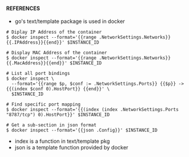 
#### REFERENCES

- go's text/template package is used in docker

```
# Diplay IP Address of the container
$ docker inspect --format='{{range .NetworkSettings.Networks}}{{.IPAddress}}{{end}}' $INSTANCE_ID

# Display MAC Address of the container
$ docker inspect --format='{{range .NetworkSettings.Networks}}{{.MacAddress}}{{end}}' $INSTANCE_ID

# List all port bindings
$ docker inspect \
  --format='{{range $p, $conf := .NetworkSettings.Ports}} {{$p}} -> {{(index $conf 0).HostPort}} {{end}}' \
  $INSTANCE_ID

# Find specific port mapping
$ docker inspect --format='{{(index (index .NetworkSettings.Ports "8787/tcp") 0).HostPort}}' $INSTANCE_ID

# Get a sub-section in json format
$ docker inspect --format='{{json .Config}}' $INSTANCE_ID
```

- index is a function in text/template pkg
- json is a template function provided by docker
